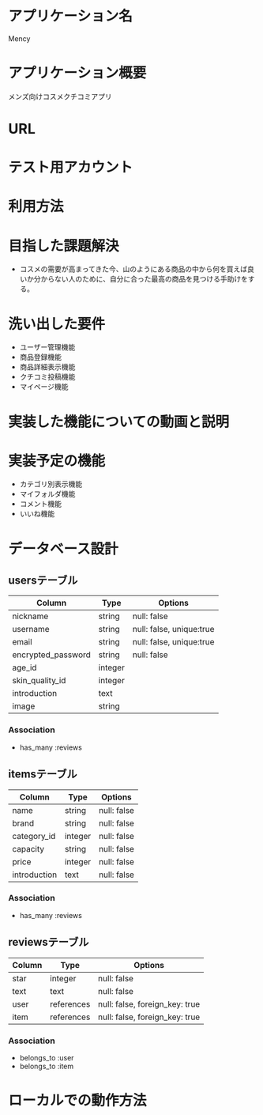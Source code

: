 # アプリケーション名
Mency

# アプリケーション概要
メンズ向けコスメクチコミアプリ

# URL

# テスト用アカウント

# 利用方法

# 目指した課題解決
- コスメの需要が高まってきた今、山のようにある商品の中から何を買えば良いか分からない人のために、自分に合った最高の商品を見つける手助けをする。

# 洗い出した要件
- ユーザー管理機能
- 商品登録機能
- 商品詳細表示機能
- クチコミ投稿機能
- マイページ機能

# 実装した機能についての動画と説明

# 実装予定の機能
- カテゴリ別表示機能
- マイフォルダ機能
- コメント機能
- いいね機能

# データベース設計

## usersテーブル
| Column             | Type    | Options                  |
| ------------------ | ------- | ------------------------ |
| nickname           | string  | null: false              |
| username           | string  | null: false, unique:true |
| email              | string  | null: false, unique:true |
| encrypted_password | string  | null: false              |
| age_id             | integer |                          |
| skin_quality_id    | integer |                          |
| introduction       | text    |                          |
| image              | string  |                          |

### Association
- has_many :reviews

## itemsテーブル
| Column       | Type    | Options     |
| ------------ | ------- | ----------- |
| name         | string  | null: false |
| brand        | string  | null: false |
| category_id  | integer | null: false |
| capacity     | string  | null: false |
| price        | integer | null: false |
| introduction | text    | null: false |

### Association
- has_many :reviews

## reviewsテーブル
| Column | Type       | Options                        |
| ------ | ---------- | ------------------------------ |
| star   | integer    | null: false                    |
| text   | text       | null: false                    |
| user   | references | null: false, foreign_key: true |
| item   | references | null: false, foreign_key: true |

### Association
- belongs_to :user
- belongs_to :item

# ローカルでの動作方法